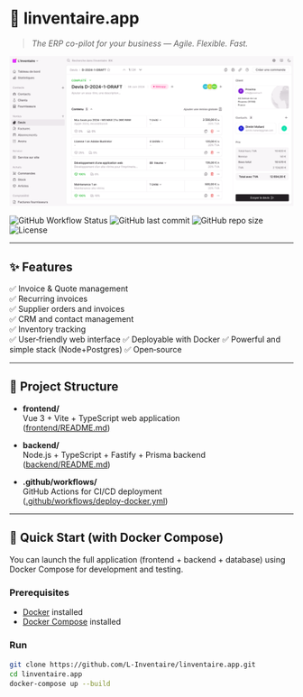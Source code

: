 # 📒 linventaire.app

> *The ERP co-pilot for your business — Agile. Flexible. Fast.*

![linventaire.app screenshot](./screenshot.png)

![GitHub Workflow Status](https://img.shields.io/github/actions/workflow/status/L-Inventaire/linventaire.app/deploy-docker.yml?branch=main)
![GitHub last commit](https://img.shields.io/github/last-commit/L-Inventaire/linventaire.app)
![GitHub repo size](https://img.shields.io/github/repo-size/L-Inventaire/linventaire.app)
![License](https://img.shields.io/github/license/L-Inventaire/linventaire.app)

---

## ✨ Features

✅ Invoice & Quote management  
✅ Recurring invoices  
✅ Supplier orders and invoices  
✅ CRM and contact management  
✅ Inventory tracking  
✅ User‑friendly web interface
✅ Deployable with Docker
✅ Powerful and simple stack (Node+Postgres)
✅ Open‑source

---

## 🧰 Project Structure

- **frontend/**  
  Vue 3 + Vite + TypeScript web application  
  ([frontend/README.md](frontend/README.md))

- **backend/**  
  Node.js + TypeScript + Fastify + Prisma backend  
  ([backend/README.md](backend/README.md))

- **.github/workflows/**  
  GitHub Actions for CI/CD deployment  
  ([.github/workflows/deploy-docker.yml](.github/workflows/deploy-docker.yml))

---

## 🚀 Quick Start (with Docker Compose)

You can launch the full application (frontend + backend + database) using Docker Compose for development and testing.

### Prerequisites

- [Docker](https://www.docker.com/get-started) installed
- [Docker Compose](https://docs.docker.com/compose/) installed

### Run

```bash
git clone https://github.com/L-Inventaire/linventaire.app.git
cd linventaire.app
docker-compose up --build
```